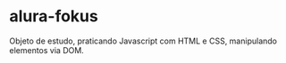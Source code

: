 # alura-fokus
Objeto de estudo, praticando Javascript com HTML e CSS, manipulando elementos via DOM.
